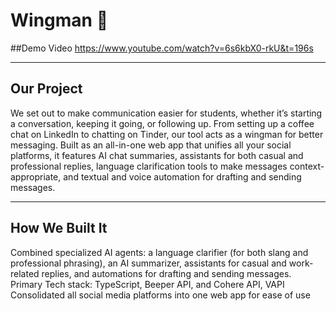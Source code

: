 # Wingman 🤝  
##Demo Video
https://www.youtube.com/watch?v=6s6kbX0-rkU&t=196s

---
## Our Project  
We set out to make communication easier for students, whether it’s starting a conversation, keeping it going, or following up. From setting up a coffee chat on LinkedIn to chatting on Tinder, our tool acts as a wingman for better messaging. Built as an all-in-one web app that unifies all your social platforms, it features AI chat summaries, assistants for both casual and professional replies, language clarification tools to make messages context-appropriate, and textual and voice automation for drafting and sending messages.

---

## How We Built It  
Combined specialized AI agents: a language clarifier (for both slang and professional phrasing), an AI summarizer, assistants for casual and work-related replies, and automations for drafting and sending messages.
Primary Tech stack: TypeScript, Beeper API, and Cohere API, VAPI
Consolidated all social media platforms into one web app for ease of use


